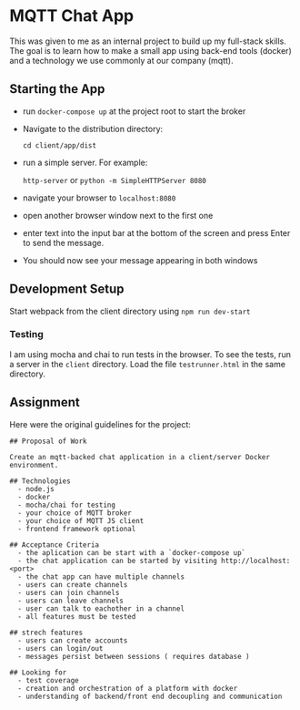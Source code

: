 # MQTT Chat App
This was given to me as an internal project to build up my full-stack skills.
The goal is to learn how to make a small app using back-end tools (docker) and
a technology we use commonly at our company (mqtt). 

## Starting the App
* run `docker-compose up` at the project root to start the broker
* Navigate to the distribution directory:

  `cd client/app/dist`
* run a simple server. For example:

  `http-server` or `python -m SimpleHTTPServer 8080`
* navigate your browser to `localhost:8080`
* open another browser window next to the first one
* enter text into the input bar at the bottom of the screen and press Enter to
  send the message. 
* You should now see your message appearing in both windows

## Development Setup
Start webpack from the client directory using `npm run dev-start`

### Testing
I am using mocha and chai to run tests in the browser. To see the tests, run a
server in the `client` directory. Load the file `testrunner.html` in the same
directory.

## Assignment
Here were the original guidelines for the project:

```
## Proposal of Work

Create an mqtt-backed chat application in a client/server Docker environment.

## Technologies
  - node.js
  - docker
  - mocha/chai for testing
  - your choice of MQTT broker
  - your choice of MQTT JS client
  - frontend framework optional

## Acceptance Criteria
  - the aplication can be start with a `docker-compose up`
  - the chat application can be started by visiting http://localhost:<port>
  - the chat app can have multiple channels
  - users can create channels
  - users can join channels
  - users can leave channels
  - user can talk to eachother in a channel
  - all features must be tested

## strech features
  - users can create accounts
  - users can login/out
  - messages persist between sessions ( requires database )

## Looking for
  - test coverage
  - creation and orchestration of a platform with docker
  - understanding of backend/front end decoupling and communication

```
